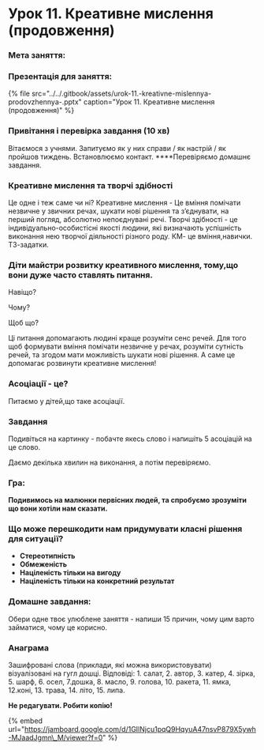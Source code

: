 # Урок 11. Креативне мислення \(продовження\)

### Мета заняття:

### **Презентація для заняття:**

{% file src="../../.gitbook/assets/urok-11.-kreativne-mislennya-prodovzhennya-.pptx" caption="Урок 11. Креативне мислення \(продовження\)" %}

### Привітання **і перевірка завдання** \(10 хв\)

Вітаємося з учнями. Запитуємо як у них справи / як настрій / як пройшов тиждень. Встановлюємо контакт. ****Перевіряємо домашнє завдання.

### **Креативне мислення та творчі здібності**

Це одне і теж саме чи ні? Креативне мислення - Це вміння помічати незвичне у звичних речах, шукати нові рішення та з’єднувати, на перший погляд, абсолютно непоєднувані речі. Творчі здібності - це індивідуально-особистісні якості людини, які визначають успішність виконання нею творчої діяльності різного роду. КМ- це вміння,навички. ТЗ-задатки.

### **Діти майстри розвитку креативного мислення, тому,що вони дуже часто ставлять питання.**

Навіщо?

Чому?

Щоб що?

Ці питання допомагають людині краще розуміти сенс речей. Для того щоб формувати вміння помічати незвичне у речах, розуміти сутність речей, та згодом мати можливість шукати нові рішення. А саме це допомагає розвинути креативне мислення!

### **Асоціації - це?**

Питаємо у дітей,що таке асоціації.

### **Завдання**

Подивіться на картинку - побачте якесь слово і напишіть 5 асоціацій на це слово.

Даємо декілька хвилин на виконання, а потім перевіряємо.

### **Гра:**

**Подивимось на малюнки первісних людей, та спробуємо зрозуміти що вони хотіли нам сказати.**

### **Що може перешкодити нам придумувати класні рішення для ситуації?**

* **Стереотипність** 
* **Обмеженість** 
* **Націленість тільки на вигоду** 
* **Націленість тільки на конкретний результат**

### **Домашне завдання:**

Обери одне твоє улюблене заняття - напиши 15 причин, чому цим варто займатися, чому це корисно.

### **Анаграма**

Зашифровані слова \(приклади, які можна використовувати\) візуалізовані на гугл дошці. Відповіді: 1. салат, 2. автор, 3. катер, 4. зірка, 5. шарф, 6. осел, 7.дошка, 8. масло, 9. голова, 10. ракета, 11. ямка, 12.коні, 13. трава, 14. літо, 15. липа.

**Не редагувати. Робити копію!**

{% embed url="https://jamboard.google.com/d/1GIlNjcu1pqQ9HqyuA47nsvP879X5ywh-MJaadJgmn\_M/viewer?f=0" %}

